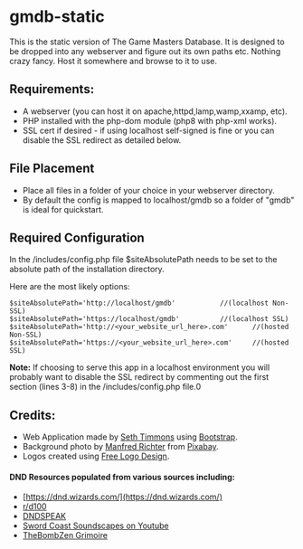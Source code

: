 # gmdb-static
This is the static version of The Game Masters Database. 
It is designed to be dropped into any webserver and figure out its own paths etc. 
Nothing crazy fancy. Host it somewhere and browse to it to use.

## Requirements:
- A webserver (you can host it on apache,httpd,lamp,wamp,xxamp, etc).  
- PHP installed with the php-dom module (php8 with php-xml works).
- SSL cert if desired - if using localhost self-signed is fine or you can disable the SSL redirect as detailed below.

## File Placement
- Place all files in a folder of your choice in your webserver directory.
- By default the config is mapped to localhost/gmdb so a folder of "gmdb" is ideal for quickstart.

## Required Configuration
In the /includes/config.php file $siteAbsolutePath needs to be set to the absolute path of the installation directory. 

Here are the most likely options:
```
$siteAbsolutePath='http://localhost/gmdb' 			//(localhost Non-SSL)
$siteAbsolutePath='https://localhost/gmdb' 			//(localhost SSL)
$siteAbsolutePath='http://<your_website_url_here>.com' 		//(hosted Non-SSL)
$siteAbsolutePath='https://<your_website_url_here>.com' 	//(hosted SSL)
```

**Note:**
If choosing to serve this app in a localhost environment you will probably want to disable the SSL redirect by commenting out the first section (lines 3-8) in the /includes/config.php file.0

## Credits:
- Web Application made by [Seth Timmons](https://sethtimmons.com/) using [Bootstrap](https://getbootstrap.com/).
- Background photo by [Manfred Richter](https://pixabay.com/users/manfredrichter-4055600/?utm_source=link-attribution&utm_medium=referral&utm_campaign=image&utm_content=4127713) from [Pixabay](https://pixabay.com/?utm_source=link-attribution&utm_medium=referral&utm_campaign=image&utm_content=4127713).
- Logos created using [Free Logo Design](https://www.freelogodesign.org/).

#### DND Resources populated from various sources including:
- [https://dnd.wizards.com/](https://dnd.wizards.com/)
- [r/d100](https://www.reddit.com/r/d100)
- [DNDSPEAK](https://www.dndspeak.com/)
- [Sword Coast Soundscapes on Youtube](https://www.youtube.com/c/SwordCoastSoundscapes)
- [TheBombZen Grimoire](https://github.com/thebombzen/grimoire/)

